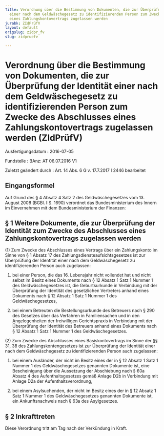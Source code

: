 ```yaml
---
Title: Verordnung über die Bestimmung von Dokumenten, die zur Überprüfung der Identität
  einer nach dem Geldwäschegesetz zu identifizierenden Person zum Zwecke des Abschlusses
  eines Zahlungskontovertrags zugelassen werden
jurabk: ZIdPrüfV
layout: default
origslug: zidpr_fv
slug: zidpruefv

---
```


# Verordnung über die Bestimmung von Dokumenten, die zur Überprüfung der Identität einer nach dem Geldwäschegesetz zu identifizierenden Person zum Zwecke des Abschlusses eines Zahlungskontovertrags zugelassen werden (ZIdPrüfV)

Ausfertigungsdatum
:   2016-07-05

Fundstelle
:   BAnz: AT 06.07.2016 V1

Zuletzt geändert durch
:   Art. 14 Abs. 6 G v. 17.7.2017 I 2446 bearbeitet


## Eingangsformel

Auf Grund des § 4 Absatz 4 Satz 2 des Geldwäschegesetzes vom 13.
August 2008 (BGBl. I S. 1690) verordnet das Bundesministerium des
Innern im Einvernehmen mit dem Bundesministerium der Finanzen:


## § 1 Weitere Dokumente, die zur Überprüfung der Identität zum Zwecke des Abschlusses eines Zahlungskontovertrags zugelassen werden

(1) Zum Zwecke des Abschlusses eines Vertrags über ein Zahlungskonto
im Sinne von § 1 Absatz 17 des Zahlungsdiensteaufsichtsgesetzes ist
zur Überprüfung der Identität einer nach dem Geldwäschegesetz zu
identifizierenden Person auch zugelassen:

1.  bei einer Person, die das 16. Lebensjahr nicht vollendet hat und nicht
    selbst im Besitz eines Dokuments nach § 12 Absatz 1 Satz 1 Nummer 1
    des Geldwäschegesetzes ist, die Geburtsurkunde in Verbindung mit der
    Überprüfung der Identität des gesetzlichen Vertreters anhand eines
    Dokuments nach § 12 Absatz 1 Satz 1 Nummer 1 des Geldwäschegesetzes,


2.  bei einem Betreuten die Bestellungsurkunde des Betreuers nach § 290
    des Gesetzes über das Verfahren in Familiensachen und in den
    Angelegenheiten der freiwilligen Gerichtspraxis in Verbindung mit der
    Überprüfung der Identität des Betreuers anhand eines Dokuments nach §
    12 Absatz 1 Satz 1 Nummer 1 des Geldwäschegesetzes.




(2) Zum Zwecke des Abschlusses eines Basiskontovertrags im Sinne der
§§ 31, 38 des Zahlungskontengesetzes ist zur Überprüfung der Identität
einer nach dem Geldwäschegesetz zu identifizierenden Person auch
zugelassen:

1.  bei einem Ausländer, der nicht im Besitz eines der in § 12 Absatz 1
    Satz 1 Nummer 1 des Geldwäschegesetzes genannten Dokumente ist, eine
    Bescheinigung über die Aussetzung der Abschiebung nach § 60a Absatz 4
    des Aufenthaltsgesetzes gemäß Anlage D2b in Verbindung mit Anlage D2a
    der Aufenthaltsverordnung,


2.  bei einem Asylsuchenden, der nicht im Besitz eines der in § 12 Absatz
    1 Satz 1 Nummer 1 des Geldwäschegesetzes genannten Dokumente ist, ein
    Ankunftsnachweis nach § 63a des Asylgesetzes.





## § 2 Inkrafttreten

Diese Verordnung tritt am Tag nach der Verkündung in Kraft.

